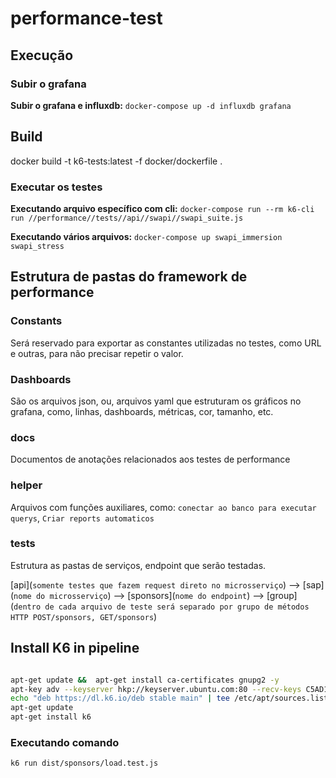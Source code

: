 # performance-test


## Execução

### Subir o grafana

**Subir o grafana e influxdb:** `docker-compose up -d influxdb grafana`

## Build

docker build -t k6-tests:latest -f docker/dockerfile .

### Executar os testes

**Executando arquivo específico com cli:** `docker-compose run --rm k6-cli run //performance//tests//api//swapi//swapi_suite.js`

**Executando vários arquivos:** `docker-compose up swapi_immersion swapi_stress`



## Estrutura de pastas do framework de performance

### Constants

Será reservado para exportar as constantes utilizadas no testes, como URL e outras, para não precisar repetir o valor.

### Dashboards

São os arquivos json, ou, arquivos yaml que estruturam os gráficos no grafana, como, linhas, dashboards, métricas, cor, tamanho, etc.


### docs

Documentos de anotações relacionados aos testes de performance

### helper

Arquivos com funções auxiliares, como: `conectar ao banco para executar querys`, `Criar reports automaticos`

### tests

Estrutura as pastas de serviços, endpoint que serão testadas.

[api](`somente testes que fazem request direto no microsserviço`) -->  [sap](`nome do microsserviço`) --> [sponsors](`nome do endpoint`) --> [group](`dentro de cada arquivo de teste será separado por grupo de métodos HTTP POST/sponsors, GET/sponsors`)

## Install K6 in pipeline

~~~sh

apt-get update &&  apt-get install ca-certificates gnupg2 -y
apt-key adv --keyserver hkp://keyserver.ubuntu.com:80 --recv-keys C5AD17C747E3415A3642D57D77C6C491D6AC1D69
echo "deb https://dl.k6.io/deb stable main" | tee /etc/apt/sources.list.d/k6.list
apt-get update
apt-get install k6

~~~

### Executando comando

~~~sh
k6 run dist/sponsors/load.test.js

~~~

